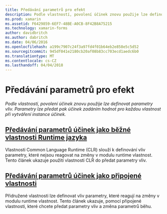 ```yaml
---
title: Předávání parametrů pro efekt
description: Podle vlastností, povolení účinek znovu použije lze definovat parametry vliv. Parametry lze předat pak účinek zadáním hodnot pro každou vlastnost při vytváření instance účinek.
ms.prod: xamarin
ms.assetid: F6429859-6EF7-48BE-A0CB-8F42B8A75215
ms.technology: xamarin-forms
author: davidbritch
ms.author: dabritch
ms.date: 04/06/2016
ms.openlocfilehash: a199c7907c24f3a97fd4f01b64eb2e858e5c5d52
ms.sourcegitcommit: 945df041e2180cb20af08b83cc703ecd1aedc6b0
ms.translationtype: MT
ms.contentlocale: cs-CZ
ms.lasthandoff: 04/04/2018
---
```

# <a name="passing-parameters-to-an-effect"></a>Předávání parametrů pro efekt

_Podle vlastností, povolení účinek znovu použije lze definovat parametry vliv. Parametry lze předat pak účinek zadáním hodnot pro každou vlastnost při vytváření instance účinek._

## <a name="passing-effect-parameters-as-common-language-runtime-propertiesclr-propertiesmd"></a>[Předávání parametrů účinek jako běžné vlastnosti Runtime jazyka](clr-properties.md)

Vlastnosti Common Language Runtime (CLR) slouží k definování vliv parametry, které nejsou reagovat na změny v modulu runtime vlastnost. Tento článek ukazuje použití vlastnosti CLR do předat parametry vliv.

## <a name="passing-effect-parameters-as-attached-propertiesattached-propertiesmd"></a>[Předávání parametrů účinek jako připojené vlastnosti](attached-properties.md)

Přidružené vlastnosti lze definovat vliv parametry, které reagují na změny v modulu runtime vlastnost. Tento článek ukazuje, pomocí připojené vlastnosti, které chcete předat parametry vliv a změna parametrů běhu.

